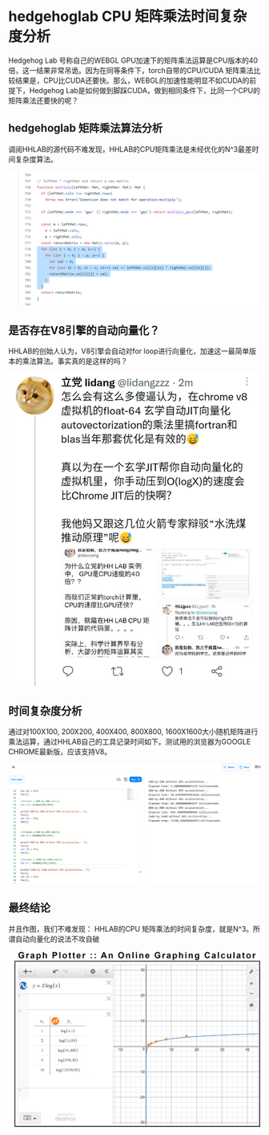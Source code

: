 # hedgehoglab CPU 矩阵乘法时间复杂度分析
 
Hedgehog Lab 号称自己的WEBGL GPU加速下的矩阵乘法运算是CPU版本的40倍，这一结果非常吊诡。因为在同等条件下，torch自带的CPU/CUDA 矩阵乘法比较结果是，CPU比CUDA还要快。那么，WEBGL的加速性能明显不如CUDA的前提下，Hedgehog Lab是如何做到脚踩CUDA，做到相同条件下，比同一个CPU的矩阵乘法还要快的呢？

## hedgehoglab 矩阵乘法算法分析

调阅HHLAB的源代码不难发现，HHLAB的CPU矩阵乘法是未经优化的N^3最差时间复杂度算法。

![](imgs/hhlab矩阵乘法CPU源代码.png)

## 是否存在V8引擎的自动向量化？

HHLAB的创始人认为，V8引擎会自动对for loop进行向量化，加速这一最简单版本的乘法算法。事实真的是这样的吗？

![](imgs/立党认为V8自带向量化.png)

## 时间复杂度分析

通过对100X100, 200X200, 400X400, 800X800, 1600X1600大小随机矩阵进行乘法运算，通过HHLAB自己的工具记录时间如下。测试用的浏览器为GOOGLE CHROME最新版，应该支持V8。

![](imgs/时间复杂度测试原始数据.png)

## 最终结论

并且作图，我们不难发现： HHLAB的CPU 矩阵乘法的时间复杂度，就是N^3。所谓自动向量化的说法不攻自破

![](imgs/立方时间复杂度.png)
